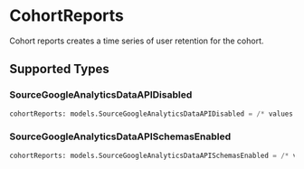 # CohortReports

Cohort reports creates a time series of user retention for the cohort.


## Supported Types

### SourceGoogleAnalyticsDataAPIDisabled

```python
cohortReports: models.SourceGoogleAnalyticsDataAPIDisabled = /* values here */
```

### SourceGoogleAnalyticsDataAPISchemasEnabled

```python
cohortReports: models.SourceGoogleAnalyticsDataAPISchemasEnabled = /* values here */
```

